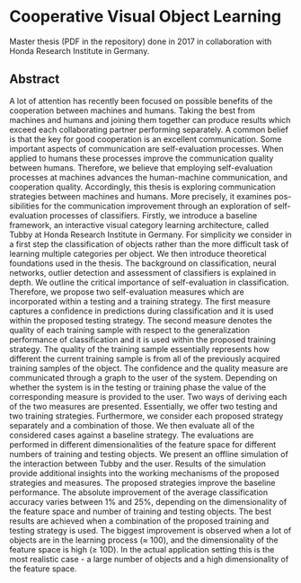# Cooperative Visual Object Learning

Master thesis (PDF in the repository) done in 2017 in collaboration with Honda Research Institute in Germany. 

## Abstract 

A lot of attention has recently been focused on possible benefits of the cooperation between machines and humans. Taking the best from machines and humans and joining them together can produce results which exceed each collaborating partner performing separately. A common belief is that the key for good cooperation is an excellent communication. Some important aspects of communication are self-evaluation processes. When applied to humans these processes improve the communication quality between humans. Therefore, we believe that employing self-evaluation processes at machines advances the human-machine communication, and cooperation quality. Accordingly, this thesis is exploring communication strategies between machines and humans. More precisely, it examines pos- sibilities for the communication improvement through an exploration of self-evaluation processes of classifiers.
Firstly, we introduce a baseline framework, an interactive visual category learning architecture, called Tubby at Honda Research Institute in Germany. For simplicity we consider in a first step the classification of objects rather than the more difficult task of learning multiple categories per object. We then introduce theoretical foundations used in the thesis. The background on classification, neural networks, outlier detection and assessment of classifiers is explained in depth. We outline the critical importance of self-evaluation in classification. Therefore, we propose two self-evaluation measures which are incorporated within a testing and a training strategy. The first measure captures a confidence in predictions during classification and it is used within the proposed testing strategy. The second measure denotes the quality of each training sample with respect to the generalization performance of classification and it is used within the proposed training strategy. The quality of the training sample essentially represents how different the current training sample is from all of the previously acquired training samples of the object. The confidence and the quality measure are communicated through a graph to the user of the system. Depending on whether the system is in the testing or training phase the value of the corresponding measure is provided to the user. Two ways of deriving each of the two measures are presented. Essentially, we offer two testing and two training strategies. Furthermore, we consider each proposed strategy separately and a combination of those. We then evaluate all of the considered cases against a baseline strategy. The evaluations are performed in different dimensionalities of the feature space for different numbers of training and testing objects. We present an offline simulation of the interaction between Tubby and the user. Results of the simulation provide additional insights into the working mechanisms of the proposed strategies and measures.
The proposed strategies improve the baseline performance. The absolute improvement of the average classification accuracy varies between 1% and 25%, depending on the dimensionality of the feature space and number of training and testing objects. The best results are achieved when a combination of the proposed training and testing strategy is used. The biggest improvement is observed when a lot of objects are in the learning process (≈ 100), and the dimensionality of the feature space is high (≥ 10D). In the actual application setting this is the most realistic case - a large number of objects and a high dimensionality of the feature space.
